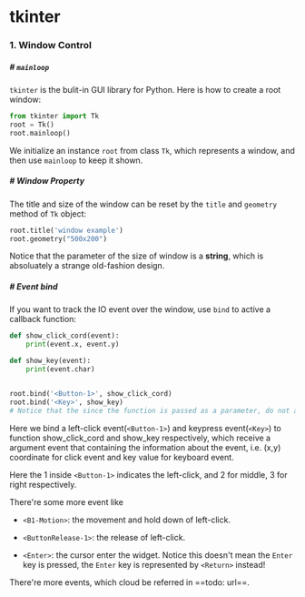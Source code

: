 # tkinter

### 1. Window Control

##### # `mainloop`

`tkinter` is the bulit-in GUI library for Python. Here is how to create a root window:

```python
from tkinter import Tk
root = Tk()
root.mainloop()
```

We initialize an instance `root` from class `Tk`, which represents a window, and then use `mainloop` to keep it shown.



##### # Window Property

The title and size of the window can be reset by the `title` and `geometry` method of `Tk` object:

```python
root.title('window example')
root.geometry("500x200")
```

Notice that the parameter of the size of window is a **string**, which is absoluately a strange old-fashion design.



##### # Event bind

If you want to track the IO event over the window, use `bind` to active a callback function:

```python
def show_click_cord(event):
	print(event.x, event.y)

def show_key(event):
	print(event.char)


root.bind('<Button-1>', show_click_cord)
root.bind('<Key>', show_key)
# Notice that the since the function is passed as a parameter, do not add tailing brackets () otherwise it will be executed.
```

Here we bind a left-click event(`<Button-1>`) and keypress event(`<Key>`) to function show_click_cord and show_key respectively, which receive a argument event that containing the information about the event, i.e. (x,y) coordinate for click event and key value for keyboard event.

Here the 1 inside `<Button-1>` indicates the left-click, and 2 for middle, 3 for right respectively.

There're some more event like

- `<B1-Motion>`: the movement and hold down of left-click.

- `<ButtonRelease-1>`: the release of left-click.

- `<Enter>`: the cursor enter the widget. Notice this doesn't mean the `Enter` key is pressed, the `Enter` key is represented by `<Return>` instead!

There're more events, which cloud be referred in ==todo: url==.


